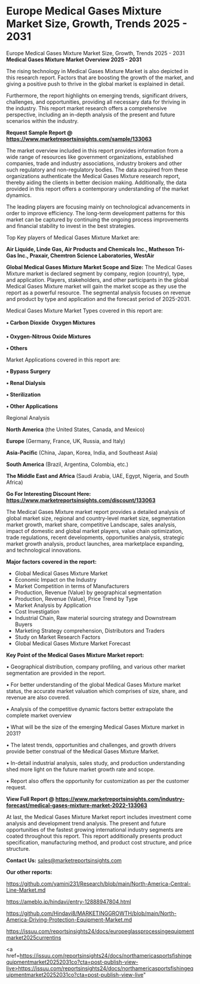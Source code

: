 # Europe Medical Gases Mixture Market Size, Growth, Trends 2025 - 2031
Europe Medical Gases Mixture Market Size, Growth, Trends 2025 - 2031
<Strong> Medical Gases Mixture Market Overview 2025 - 2031</strong>

The rising technology in Medical Gases Mixture Market is also depicted in this research report. Factors that are boosting the growth of the market, and giving a positive push to thrive in the global market is explained in detail.

Furthermore, the report highlights on emerging trends, significant drivers, challenges, and opportunities, providing all necessary data for thriving in the industry. This report market research offers a comprehensive perspective, including an in-depth analysis of the present and future scenarios within the industry.

<strong>Request Sample Report @ <a href=https://www.marketreportsinsights.com/sample/133063>https://www.marketreportsinsights.com/sample/133063</a></strong>

The market overview included in this report provides information from a wide range of resources like government organizations, established companies, trade and industry associations, industry brokers and other such regulatory and non-regulatory bodies. The data acquired from these organizations authenticate the Medical Gases Mixture research report, thereby aiding the clients in better decision making. Additionally, the data provided in this report offers a contemporary understanding of the market dynamics.

The leading players are focusing mainly on technological advancements in order to improve efficiency. The long-term development patterns for this market can be captured by continuing the ongoing process improvements and financial stability to invest in the best strategies.

Top Key players of Medical Gases Mixture Market are:

<strong>Air Liquide, Linde Gas, Air Products and Chemicals Inc., Matheson Tri-Gas Inc., Praxair, Chemtron Science Laboratories, WestAir</strong>

<strong><b>Global Medical Gases Mixture Market Scope and Size:</b></strong>
The Medical Gases Mixture market is declared segment by company, region (country), type, and application. Players, stakeholders, and other participants in the global Medical Gases Mixture market will gain the market scope as they use the report as a powerful resource. The segmental analysis focuses on revenue and product by type and application and the forecast period of 2025-2031.

Medical Gases Mixture Market Types covered in this report are:

<strong>• Carbon Dioxide  Oxygen Mixtures

• Oxygen-Nitrous Oxide Mixtures

• Others</strong>

Market Applications covered in this report are:

<strong>• Bypass Surgery

• Renal Dialysis

• Sterilization

• Other Applications</strong> 

Regional Analysis

<strong>North America</strong> (the United States, Canada, and Mexico)

<strong>Europe</strong> (Germany, France, UK, Russia, and Italy)

<strong>Asia-Pacific</strong> (China, Japan, Korea, India, and Southeast Asia)

<strong>South America</strong> (Brazil, Argentina, Colombia, etc.)

<strong>The Middle East and Africa</strong> (Saudi Arabia, UAE, Egypt, Nigeria, and South Africa)

<strong>Go For Interesting Discount Here: <a href=https://www.marketreportsinsights.com/discount/133063>https://www.marketreportsinsights.com/discount/133063</a></strong>

The Medical Gases Mixture market report provides a detailed analysis of global market size, regional and country-level market size, segmentation market growth, market share, competitive Landscape, sales analysis, impact of domestic and global market players, value chain optimization, trade regulations, recent developments, opportunities analysis, strategic market growth analysis, product launches, area marketplace expanding, and technological innovations.

<strong><b>Major factors covered in the report:</b></strong>
<ul>
  <li>Global Medical Gases Mixture Market </li>
  <li>Economic Impact on the Industry</li>
  <li>Market Competition in terms of Manufacturers</li>
  <li>Production, Revenue (Value) by geographical segmentation</li>
  <li>Production, Revenue (Value), Price Trend by Type</li>
  <li>Market Analysis by Application</li>
  <li>Cost Investigation</li>
  <li>Industrial Chain, Raw material sourcing strategy and Downstream Buyers</li>
  <li>Marketing Strategy comprehension, Distributors and Traders</li>
  <li>Study on Market Research Factors</li>
  <li>Global Medical Gases Mixture Market Forecast</li>
</ul>

<strong><b>Key Point of the Medical Gases Mixture Market report:</b></strong>

• Geographical distribution, company profiling, and various other market segmentation are provided in the report.

• For better understanding of the global Medical Gases Mixture market status, the accurate market valuation which comprises of size, share, and revenue are also covered.

• Analysis of the competitive dynamic factors better extrapolate the complete market overview

• What will be the size of the emerging Medical Gases Mixture market in 2031?

• The latest trends, opportunities and challenges, and growth drivers provide better construal of the Medical Gases Mixture Market.

• In-detail industrial analysis, sales study, and production understanding shed more light on the future market growth rate and scope.

• Report also offers the opportunity for customization as per the customer request.

<strong><b>View Full Report @ <a href=https://www.marketreportsinsights.com/industry-forecast/medical-gases-mixture-market-2022-133063>https://www.marketreportsinsights.com/industry-forecast/medical-gases-mixture-market-2022-133063</a></b></strong>


At last, the Medical Gases Mixture Market report includes investment come analysis and development trend analysis. The present and future opportunities of the fastest growing international industry segments are coated throughout this report. This report additionally presents product specification, manufacturing method, and product cost structure, and price structure.

<strong>Contact Us:</strong>
sales@marketreportsinsights.com

<strong>Our other reports:</strong>

<a href=https://github.com/yamini231/Research/blob/main/North-America-Central-Line-Market.md>https://github.com/yamini231/Research/blob/main/North-America-Central-Line-Market.md</a>

<a href=https://ameblo.jp/hindavi/entry-12888947804.html>https://ameblo.jp/hindavi/entry-12888947804.html</a>

<a href=https://github.com/Hindavi8/MARKETINGGROWTH/blob/main/North-America-Driving-Protection-Equipment-Market.md>https://github.com/Hindavi8/MARKETINGGROWTH/blob/main/North-America-Driving-Protection-Equipment-Market.md</a>

<a href=https://issuu.com/reportsinsights24/docs/europeglassprocessingequipmentmarket2025currentins>https://issuu.com/reportsinsights24/docs/europeglassprocessingequipmentmarket2025currentins</a>

<a href=https://issuu.com/reportsinsights24/docs/northamericasportsfishingequipmentmarket20252031co?cta=post-publish-view-live>https://issuu.com/reportsinsights24/docs/northamericasportsfishingequipmentmarket20252031co?cta=post-publish-view-live</a>"
